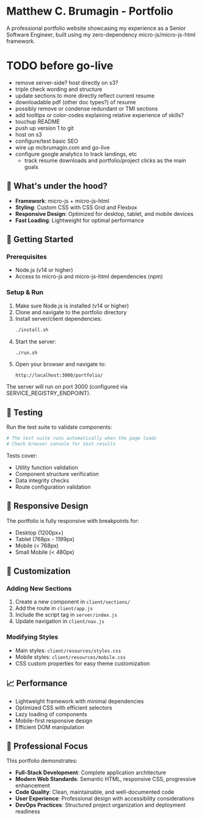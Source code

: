 # Matthew C. Brumagin - Portfolio

A professional portfolio website showcasing my experience as a Senior Software Engineer, built using my zero-dependency micro-js/micro-js-html framework.

# TODO before go-live
- remove server-side? host directly on s3?
- triple check wording and structure
- update sections to more directly reflect current resume
- downloadable pdf (other doc types?) of resume
- possibly remove or condense redundant or TMI sections
- add tooltips or color-codes explaining relative experience of skills?
- touchup README
- push up version 1 to git
- host on s3
- configure/test basic SEO
- wire up mcbrumagin.com and go-live
- configure google analytics to track landings, etc
  - track resume downloads and portfolio/project clicks as the main goals

## 🚀 What's under the hood?

- **Framework**: micro-js + micro-js-html
- **Styling**: Custom CSS with CSS Grid and Flexbox
- **Responsive Design**: Optimized for desktop, tablet, and mobile devices
- **Fast Loading**: Lightweight for optimal performance

## 🚦 Getting Started

### Prerequisites

- Node.js (v14 or higher)
- Access to micro-js and micro-js-html dependencies (npm)

### Setup & Run

1. Make sure Node.js is installed (v14 or higher)
2. Clone and navigate to the portfolio directory
3. Install server/client dependencies:
   ```bash
   ./install.sh
   ```
4. Start the server:
   ```bash
   ./run.sh
   ```
5. Open your browser and navigate to:
   ```
   http://localhost:3000/portfolio/
   ```

The server will run on port 3000 (configured via SERVICE_REGISTRY_ENDPOINT).


## 🧪 Testing

Run the test suite to validate components:

```bash
# The test suite runs automatically when the page loads
# Check browser console for test results
```

Tests cover:
- Utility function validation
- Component structure verification
- Data integrity checks
- Route configuration validation

## 📱 Responsive Design

The portfolio is fully responsive with breakpoints for:
- Desktop (1200px+)
- Tablet (768px - 1199px)  
- Mobile (< 768px)
- Small Mobile (< 480px)

## 🔧 Customization

### Adding New Sections

1. Create a new component in `client/sections/`
2. Add the route in `client/app.js`
3. Include the script tag in `server/index.js`
4. Update navigation in `client/nav.js`

### Modifying Styles

- Main styles: `client/resources/styles.css`
- Mobile styles: `client/resources/mobile.css`
- CSS custom properties for easy theme customization

## 📈 Performance

- Lightweight framework with minimal dependencies
- Optimized CSS with efficient selectors
- Lazy loading of components
- Mobile-first responsive design
- Efficient DOM manipulation

## 🤝 Professional Focus

This portfolio demonstrates:
- **Full-Stack Development**: Complete application architecture
- **Modern Web Standards**: Semantic HTML, responsive CSS, progressive enhancement
- **Code Quality**: Clean, maintainable, and well-documented code
- **User Experience**: Professional design with accessibility considerations
- **DevOps Practices**: Structured project organization and deployment readiness
